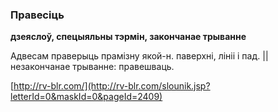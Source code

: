 ### Правесіць
**дзеяслоў, спецыяльны тэрмін, закончанае трыванне**

Адвесам праверыць прамізну якой-н. паверхні, лініі і пад. || незакончанае трыванне: правешваць.

<a rel="author">[http://rv-blr.com/](http://rv-blr.com/slounik.jsp?letterId=0&maskId=0&pageId=2409)</a>
